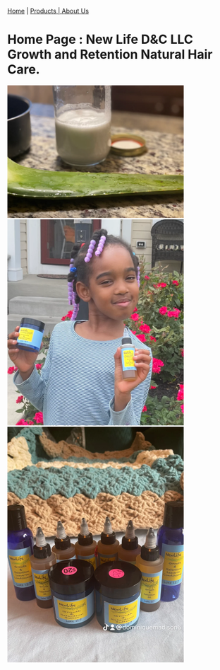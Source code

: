 
<a href="index.html">Home</a> | <a href="products.html">Products | <a href="about.html">About Us</a>
                                                                                      
                                                                                      
# Home Page : New Life D&C LLC Growth and Retention Natural Hair Care.
     
  
  
<img src="Home pic 1.webp" width="400">
  
  
<img src="Home pic 2.webp" width="400">
  
  
<img src="Home pic 3.webp" width="400">
  
  
